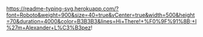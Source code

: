https://readme-typing-svg.herokuapp.com/?font=Roboto&weight=900&size=40=true&vCenter=true&width=500&height=70&duration=4000&color=B3B3B3&lines=Hi+There!+%F0%9F%91%8B;+I%27m+Alexander+L%C3%B3pez!